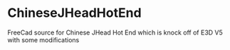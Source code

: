 # ChineseJHeadHotEnd
FreeCad source for Chinese JHead Hot End which is knock off of E3D V5 with some modifications
